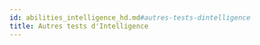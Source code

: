 ```yaml
---
id: abilities_intelligence_hd.md#autres-tests-dintelligence
title: Autres tests d'Intelligence
---
```


